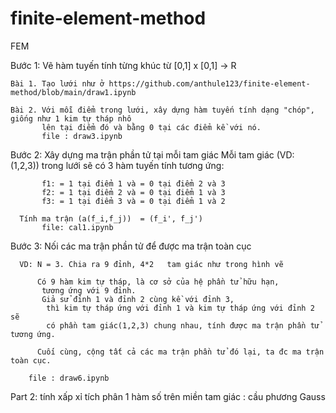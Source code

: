 # finite-element-method
FEM

Bước 1: Vẽ hàm tuyến tính từng khúc từ [0,1] x [0,1] -> R

    Bài 1. Tạo lưới như ở https://github.com/anthule123/finite-element-method/blob/main/draw1.ipynb
    
    Bài 2. Với mỗi điểm trong lưới, xây dựng hàm tuyến tính dạng "chóp", giống như 1 kim tự tháp nhô
           lên tại điểm đó và bằng 0 tại các điểm kề với nó.
           file : draw3.ipynb
          
 Bước 2: Xây dựng ma trận phần tử tại mỗi tam giác
      Mỗi tam giác (VD: (1,2,3)) trong lưới sẽ có 3 hàm tuyến tính tương ứng:
   
           f1: = 1 tại điểm 1 và = 0 tại điểm 2 và 3
           f2: = 1 tại điểm 2 và = 0 tại điểm 1 và 3
           f3: = 1 tại điểm 3 và = 0 tại điểm 1 và 2
          
      Tính ma trận (a(f_i,f_j))  = (f_i', f_j')   
           file: cal1.ipynb
         
 Bước 3: Nối các ma trận phần tử để được ma trận toàn cục
 
      VD: N = 3. Chia ra 9 đỉnh, 4*2   tam giác như trong hình vẽ
      
          Có 9 hàm kim tự tháp, là cơ sở của hệ phần tử hữu hạn,
           tương ứng với 9 đỉnh.
           Giả sử đỉnh 1 và đỉnh 2 cùng kề với đỉnh 3, 
            thì kim tự tháp ứng với đỉnh 1 và kim tự tháp ứng với đỉnh 2 sẽ 
            có phần tam giác(1,2,3) chung nhau, tính được ma trận phần tử tương ứng.
            
          Cuối cùng, cộng tất cả các ma trận phần tử đó lại, ta đc ma trận toàn cục. 
        
        file : draw6.ipynb
        
 Part 2: tính xấp xỉ tích phân 1 hàm số trên miền tam giác : cầu phương Gauss
          
         
